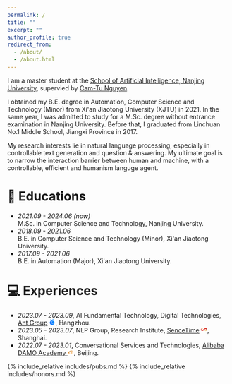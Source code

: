 ```yaml
---
permalink: /
title: ""
excerpt: ""
author_profile: true
redirect_from: 
  - /about/
  - /about.html
---
```


<!-- {% if site.google_scholar_stats_use_cdn %}
{% assign gsDataBaseUrl = "https://cdn.jsdelivr.net/gh/" | append: site.repository | append: "@" %}
{% else %}
{% assign gsDataBaseUrl = "https://raw.githubusercontent.com/" | append: site.repository | append: "/" %}
{% endif %}
{% assign url = gsDataBaseUrl | append: "google-scholar-stats/gs_data_shieldsio.json" %} -->

<span class='anchor' id='about-me'></span>

I am a master student at the [School of Artificial Intelligence](https://ai.nju.edu.cn/main.htm),[ Nanjing University](https://www.nju.edu.cn/), supervied by [Cam-Tu Nguyen](https://ai.nju.edu.cn/CamTuNguyen/index.htm).

I obtained my B.E. degree in Automation, Computer Science and Technology (Minor) from  Xi'an Jiaotong University (XJTU) in 2021. 
In the same year, I was admitted to study for a M.Sc. degree without entrance examination in Nanjing University.
Before that, I graduated from Linchuan No.1 Middle School, Jiangxi Province in 2017.

My research interests lie in natural language processing, especially in controllable text generation and question & answering. My ultimate goal is to narrow the interaction barrier between human and machine, with a controllable, efficient and humanism languge agent. 

# 📖 Educations
- *2021.09 - 2024.06 (now)* <br> M.Sc. in Computer Science and Technology, Nanjing University.
- *2018.09 - 2021.06* <br> B.E. in Computer Science and Technology (Minor), Xi'an Jiaotong University.
- *2017.09 - 2021.06* <br> B.E. in Automation (Major), Xi'an Jiaotong University.

# 💻 Experiences
- *2023.07 - 2023.09*, AI Fundamental Technology, Digital Technologies, [Ant Group](https://intl.antdigital.com/home) <img src='./images/ant.png' style='width: 1em;'>, Hangzhou.
- *2023.05 - 2023.07*, NLP Group, Research Institute, [SenceTime](https://www.sensetime.com/en) <img src='./images/sensetime.png' style='width: 1em;'>, Shanghai.
- *2022.07 - 2023.01*, Conversational Services and Technologies, [Alibaba DAMO Academy ](https://damo.alibaba.com/?lang=en) <img src='./images/damo.png' style='width: 1em;'>, Beijing.

{% include_relative includes/pubs.md %}
{% include_relative includes/honors.md %}